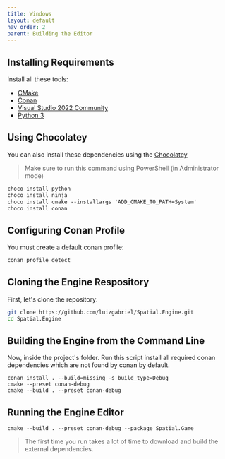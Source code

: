 ```yaml
---
title: Windows
layout: default
nav_order: 2
parent: Building the Editor
---
```


## Installing Requirements

Install all these tools:

- [CMake](https://cmake.org/download/)
- [Conan](https://conan.io/downloads.html)
- [Visual Studio 2022 Community](https://visualstudio.microsoft.com/pt-br/thank-you-downloading-visual-studio/?sku=Community&channel=Release&version=VS2022&source=VSLandingPage&cid=2030&passive=false)
- [Python 3](https://www.python.org/downloads/)

## Using Chocolatey

You can also install these dependencies using the [Chocolatey](https://chocolatey.org/install)

> Make sure to run this command using PowerShell (in Administrator mode)

```ps
choco install python
choco install ninja
choco install cmake --installargs 'ADD_CMAKE_TO_PATH=System'
choco install conan
```

## Configuring Conan Profile

You must create a default conan profile:

```sh
conan profile detect
```

## Cloning the Engine Respository

First, let's clone the repository:

```sh
git clone https://github.com/luizgabriel/Spatial.Engine.git
cd Spatial.Engine
```

## Building the Engine from the Command Line

Now, inside the project's folder. Run this script install all required conan dependencies which are not found by conan
by default.

```
conan install . --build=missing -s build_type=Debug
cmake --preset conan-debug
cmake --build . --preset conan-debug
```

## Running the Engine Editor

```
cmake --build . --preset conan-debug --package Spatial.Game
```

> The first time you run takes a lot of time to download and build the external dependencies.
